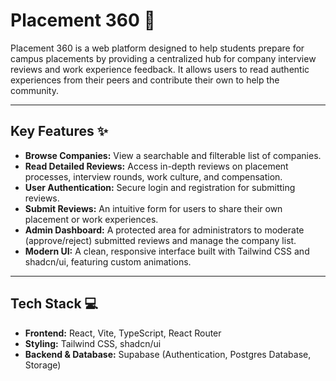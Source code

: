 # Placement 360 🚀

Placement 360 is a web platform designed to help students prepare for campus placements by providing a centralized hub for company interview reviews and work experience feedback. It allows users to read authentic experiences from their peers and contribute their own to help the community.

---

## Key Features ✨

* **Browse Companies:** View a searchable and filterable list of companies.
* **Read Detailed Reviews:** Access in-depth reviews on placement processes, interview rounds, work culture, and compensation.
* **User Authentication:** Secure login and registration for submitting reviews.
* **Submit Reviews:** An intuitive form for users to share their own placement or work experiences.
* **Admin Dashboard:** A protected area for administrators to moderate (approve/reject) submitted reviews and manage the company list.
* **Modern UI:** A clean, responsive interface built with Tailwind CSS and shadcn/ui, featuring custom animations.

---

## Tech Stack 💻

* **Frontend:** React, Vite, TypeScript, React Router
* **Styling:** Tailwind CSS, shadcn/ui
* **Backend & Database:** Supabase (Authentication, Postgres Database, Storage)
